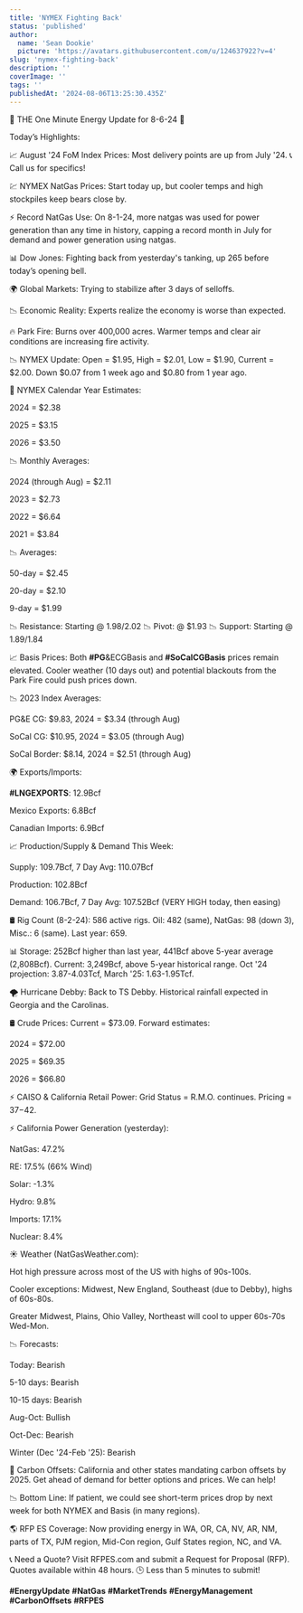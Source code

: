 ```yaml
---
title: 'NYMEX Fighting Back'
status: 'published'
author:
  name: 'Sean Dookie'
  picture: 'https://avatars.githubusercontent.com/u/124637922?v=4'
slug: 'nymex-fighting-back'
description: ''
coverImage: ''
tags: ''
publishedAt: '2024-08-06T13:25:30.435Z'
---
```


🔋 THE One Minute Energy Update for 8-6-24 🔋

Today’s Highlights:

📈 August '24 FoM Index Prices: Most delivery points are up from July '24. 📞 Call us for specifics!

💹 NYMEX NatGas Prices: Start today up, but cooler temps and high stockpiles keep bears close by.

⚡ Record NatGas Use: On 8-1-24, more natgas was used for power generation than any time in history, capping a record month in July for demand and power generation using natgas.

📊 Dow Jones: Fighting back from yesterday's tanking, up 265 before today’s opening bell.

🌍 Global Markets: Trying to stabilize after 3 days of selloffs.

📉 Economic Reality: Experts realize the economy is worse than expected.

🔥 Park Fire: Burns over 400,000 acres. Warmer temps and clear air conditions are increasing fire activity.

📉 NYMEX Update: Open = $1.95, High = $2.01, Low = $1.90, Current = $2.00. Down $0.07 from 1 week ago and $0.80 from 1 year ago.

📅 NYMEX Calendar Year Estimates:

2024 = $2.38

2025 = $3.15

2026 = $3.50

📉 Monthly Averages:

2024 (through Aug) = $2.11

2023 = $2.73

2022 = $6.64

2021 = $3.84

📉 Averages:

50-day = $2.45

20-day = $2.10

9-day = $1.99

📉 Resistance: Starting @ $1.98/$2.02 📉 Pivot: @ $1.93 📉 Support: Starting @ $1.89/$1.84

📈 Basis Prices: Both **#PG**&ECGBasis and **#SoCalCGBasis** prices remain elevated. Cooler weather (10 days out) and potential blackouts from the Park Fire could push prices down.

📉 2023 Index Averages:

PG&E CG: $9.83, 2024 = $3.34 (through Aug)

SoCal CG: $10.95, 2024 = $3.05 (through Aug)

SoCal Border: $8.14, 2024 = $2.51 (through Aug)

🌍 Exports/Imports:

**#LNGEXPORTS**: 12.9Bcf

Mexico Exports: 6.8Bcf

Canadian Imports: 6.9Bcf

📈 Production/Supply & Demand This Week:

Supply: 109.7Bcf, 7 Day Avg: 110.07Bcf

Production: 102.8Bcf

Demand: 106.7Bcf, 7 Day Avg: 107.52Bcf (VERY HIGH today, then easing)

🛢️ Rig Count (8-2-24): 586 active rigs. Oil: 482 (same), NatGas: 98 (down 3), Misc.: 6 (same). Last year: 659.

📊 Storage: 252Bcf higher than last year, 441Bcf above 5-year average (2,808Bcf). Current: 3,249Bcf, above 5-year historical range. Oct '24 projection: 3.87-4.03Tcf, March '25: 1.63-1.95Tcf.

🌪️ Hurricane Debby: Back to TS Debby. Historical rainfall expected in Georgia and the Carolinas.

🛢️ Crude Prices: Current = $73.09. Forward estimates:

2024 = $72.00

2025 = $69.35

2026 = $66.80

⚡ CAISO & California Retail Power: Grid Status = R.M.O. continues. Pricing = $37-$42.

⚡ California Power Generation (yesterday):

NatGas: 47.2%

RE: 17.5% (66% Wind)

Solar: -1.3%

Hydro: 9.8%

Imports: 17.1%

Nuclear: 8.4%

☀️ Weather (NatGasWeather.com):

Hot high pressure across most of the US with highs of 90s-100s.

Cooler exceptions: Midwest, New England, Southeast (due to Debby), highs of 60s-80s.

Greater Midwest, Plains, Ohio Valley, Northeast will cool to upper 60s-70s Wed-Mon.

📉 Forecasts:

Today: Bearish

5-10 days: Bearish

10-15 days: Bearish

Aug-Oct: Bullish

Oct-Dec: Bearish

Winter (Dec '24-Feb '25): Bearish

🌱 Carbon Offsets: California and other states mandating carbon offsets by 2025. Get ahead of demand for better options and prices. We can help!

📉 Bottom Line: If patient, we could see short-term prices drop by next week for both NYMEX and Basis (in many regions).

🌎 RFP ES Coverage: Now providing energy in WA, OR, CA, NV, AR, NM, parts of TX, PJM region, Mid-Con region, Gulf States region, NC, and VA.

📞 Need a Quote? Visit RFPES.com and submit a Request for Proposal (RFP). Quotes available within 48 hours. 🕒 Less than 5 minutes to submit!

**#EnergyUpdate** **#NatGas** **#MarketTrends** **#EnergyManagement** **#CarbonOffsets** **#RFPES**